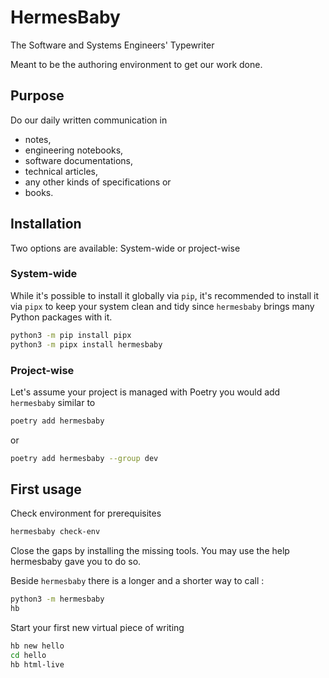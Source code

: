 # HermesBaby

The Software and Systems Engineers' Typewriter

Meant to be the authoring environment to get our work done.

## Purpose

Do our daily written communication in

- notes,
- engineering notebooks,
- software documentations,
- technical articles,
- any other kinds of specifications or
- books.


## Installation

Two options are available: System-wide or project-wise

### System-wide

While it's possible to install it globally via `pip`, it's recommended to install it via `pipx` to keep your system clean and tidy since `hermesbaby` brings many Python packages with it.


```bash
python3 -m pip install pipx
python3 -m pipx install hermesbaby
```


### Project-wise

Let's assume your project is managed with Poetry you would add `hermesbaby` similar to

```bash
poetry add hermesbaby
```

or

```bash
poetry add hermesbaby --group dev
```


## First usage

Check environment for prerequisites

```bash
hermesbaby check-env
```

Close the gaps by installing the missing tools. You may use the help hermesbaby gave you to do so.

Beside `hermesbaby` there is a longer and a shorter way to call :

```bash
python3 -m hermesbaby
hb
```

Start your first new virtual piece of writing

```bash
hb new hello
cd hello
hb html-live
```
